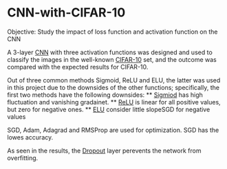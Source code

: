 # CNN-with-CIFAR-10
Objective: Study the impact of loss function and activation function on the CNN
 
A 3-layer [CNN](https://en.wikipedia.org/wiki/Convolutional_neural_network) with three activation functions was designed and used to classify the images in the well-known [CIFAR-10](https://www.cs.toronto.edu/~kriz/cifar.html) set, and the outcome was compared with the expected results for CIFAR-10.

Out of three common methods Sigmoid, ReLU and ELU, the latter was used in this project due to the downsides of the other functions; specifically, the first two methods have the following downsides:
** [Sigmiod](https://en.wikipedia.org/wiki/Sigmoid_function) has high fluctuation and vanishing gradainet.
** [ReLU](https://en.wikipedia.org/wiki/Rectifier_(neural_networks)) is linear for all positive values, but zero for negative ones.
** [ELU](https://ml-cheatsheet.readthedocs.io/en/latest/activation_functions.html) consider little slopeSGD for negative values

SGD, Adam, Adagrad and RMSProp are used for optimization. SGD has the lowes accuracy.

As seen in the results, the [Dropout](https://en.wikipedia.org/wiki/Convolutional_neural_network) layer perevents the network from overfitting.
